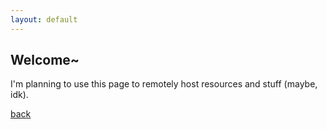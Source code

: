 ```yaml
---
layout: default
---
```


## Welcome~ 

I'm planning to use this page to remotely host resources and stuff (maybe, idk).

[back](./)
